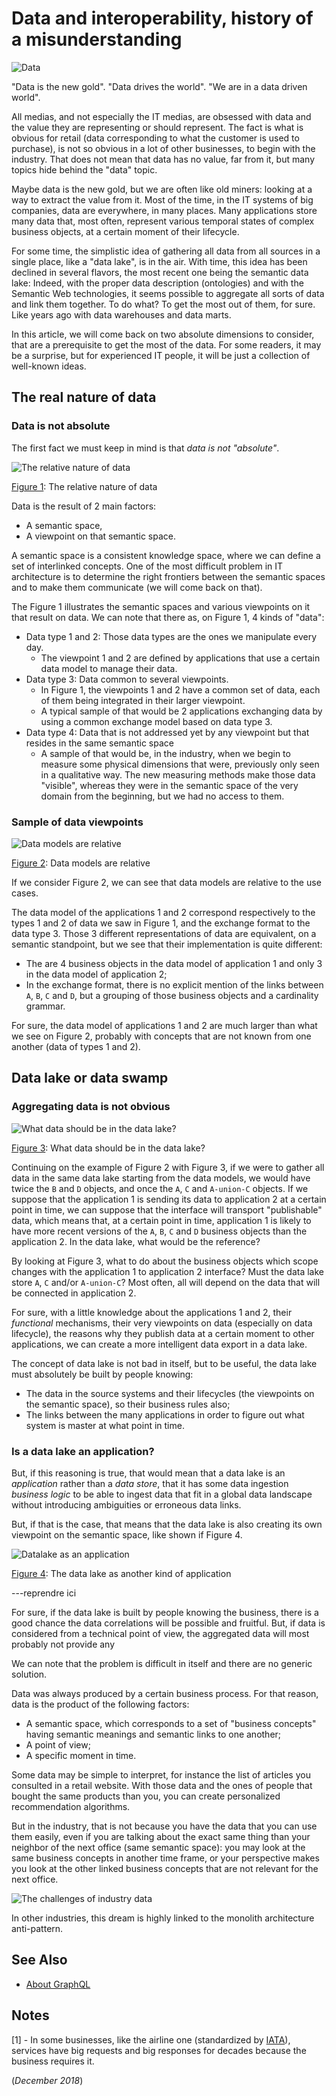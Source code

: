 # Data and interoperability, history of a misunderstanding

![Data](../images/data.jpg) 

"Data is the new gold". "Data drives the world". "We are in a data driven world".

All medias, and not especially the IT medias, are obsessed with data and the value they are representing or should represent. The fact is what is obvious for retail (data corresponding to what the customer is used to purchase), is not so obvious in a lot of other businesses, to begin with the industry. That does not mean that data has no value, far from it, but many topics hide behind the "data" topic.

Maybe data is the new gold, but we are often like old miners: looking at a way to extract the value from it. Most of the time, in the IT systems of big companies, data are everywhere, in many places. Many applications store many data  that, most often, represent various temporal states of complex business objects, at a certain moment of their lifecycle.

For some time, the simplistic idea of gathering all data from all sources in a single place, like a "data lake", is in the air. With time, this idea has been declined in several flavors, the most recent one being the semantic data lake: Indeed, with the proper data description (ontologies) and with the Semantic Web technologies, it seems possible to aggregate all sorts of data and link them together. To do what? To get the most out of them, for sure. Like years ago with data warehouses and data marts.

In this article, we will come back on two absolute dimensions to consider, that are a prerequisite to get the most of the data. For some readers, it may be a surprise, but for experienced IT people, it will be just a collection of well-known ideas.

## The real nature of data

### Data is not absolute

The first fact we must keep in mind is that *data is not "absolute"*.

![The relative nature of data](../yed/industry-data.png)

<u>Figure 1</u>: The relative nature of data

Data is the result of 2 main factors:

* A semantic space,
* A viewpoint on that semantic space.

A semantic space is a consistent knowledge space, where we can define a set of interlinked concepts. One of the most difficult problem in IT architecture is to determine the right frontiers between the semantic spaces and to make them communicate (we will come back on that).

The Figure 1 illustrates the semantic spaces and various viewpoints on it that result on data. We can note that there as, on Figure 1, 4 kinds of "data":

* Data type 1 and 2: Those data types are the ones we manipulate every day.
  * The viewpoint 1 and 2 are defined by applications that use a certain data model to manage their data.
* Data type 3: Data common to several viewpoints.
  * In Figure 1, the viewpoints 1 and 2 have a common set of data, each of them being integrated in their larger viewpoint.
  * A typical sample of that would be 2 applications exchanging data by using a common exchange model based on data type 3.
* Data type 4: Data that is not addressed yet by any viewpoint but that resides in the same semantic space
  * A sample of that would be, in the industry, when we begin to measure some physical dimensions that were, previously only seen in a qualitative way. The new measuring methods make those data "visible", whereas they were in the semantic space of the very domain from the beginning, but we had no access to them.

### Sample of data viewpoints

![Data models are relative](../yed/stubs01.png)

<u>Figure 2</u>: Data models are relative

If we consider Figure 2, we can see that data models are relative to the use cases.

The data model of the applications 1 and 2 correspond respectively to the types 1 and 2 of data we saw in Figure 1, and the exchange format to the data type 3. Those 3 different representations of data are equivalent, on a semantic standpoint, but we see that their implementation is quite different:

* The are 4 business objects in the data model of application 1 and only 3 in the data model of application 2;
* In the exchange format, there is no explicit mention of the links between ```A```, ```B```, ```C``` and ```D```, but a grouping of those business objects and a cardinality grammar.

For sure, the data model of applications 1 and 2 are much larger than what we see on Figure 2, probably with concepts that are not known from one another (data of types 1 and 2).

## Data lake or data swamp

### Aggregating data is not obvious

![What data should be in the data lake?](../yed/stubs02.png)

<u>Figure 3</u>: What data should be in the data lake?

Continuing on the example of Figure 2 with Figure 3, if we were to gather all data in the same data lake starting from the data models, we would have twice the ```B``` and ```D``` objects, and once the ```A```, ```C``` and ```A-union-C``` objects. If we suppose that the application 1 is sending its data to application 2 at a certain point in time, we can suppose that the interface will transport "publishable" data, which means that, at a certain point in time, application 1 is likely to have more recent versions of the ```A```, ```B```, ```C``` and ```D``` business objects than the application 2. In the data lake, what would be the reference?

By looking at Figure 3, what to do about the business objects which scope changes with the application 1 to application 2 interface? Must the data lake store ```A```, ```C``` and/or ```A-union-C```? Most often, all will depend on the data that will be connected in application 2.

For sure, with a little knowledge about the applications 1 and 2, their *functional* mechanisms, their very viewpoints on data (especially on data lifecycle), the reasons why they publish data at a certain moment to other applications, we can create a more intelligent data export in a data lake.

The concept of data lake is not bad in itself, but to be useful, the data lake must absolutely be built by people knowing:

* The data in the source systems and their lifecycles (the viewpoints on the semantic space), so their business rules also;
* The links between the many applications in order to figure out what system is master at what point in time.

### Is a data lake an application?

But, if this reasoning is true, that would mean that a data lake is an *application* rather than a *data store*, that it has some data ingestion *business logic* to be able to ingest data that fit in a global data landscape without introducing ambiguities or erroneous data links.

But, if that is the case, that means that the data lake is also creating its own viewpoint on the semantic space, like shown if Figure 4.

![Datalake as an application](../yed/datalake.png)

<u>Figure 4</u>: The data lake as another kind of application


---reprendre ici

For sure, if the data lake is built by people knowing the business, there is a good chance the data correlations will be possible and fruitful. But, if data is considered from a technical point of view, the aggregated data will most probably not provide any



We can note that the problem is difficult in itself and there are no generic solution.



Data was always produced by a certain business process. For that reason, data is the product of the following factors:

  * A semantic space, which corresponds to a set of "business concepts" having semantic meanings and semantic links to one another;
  * A point of view;
  * A specific moment in time.

Some data may be simple to interpret, for instance the list of articles you consulted in a retail website. With those data and the ones of people that bought the same products than you, you can create personalized recommendation algorithms.

But in the industry, that is not because you have the data that you can use them easily, even if you are talking about the exact same thing than your neighbor of the next office (same semantic space): you may look at the same business concepts in another time frame, or your perspective makes you look at the other linked business concepts that are not relevant for the next office.


![The challenges of industry data](../yed/industry-data2.png) 


In other industries, this dream is highly linked to the monolith architecture anti-pattern.




## See Also

 * [About GraphQL](graphql-web-services.md)

## Notes

[1] - In some businesses, like the airline one (standardized by [IATA](https://www.iata.org)), services have big requests and big responses for decades because the business requires it.

(*December 2018*)


